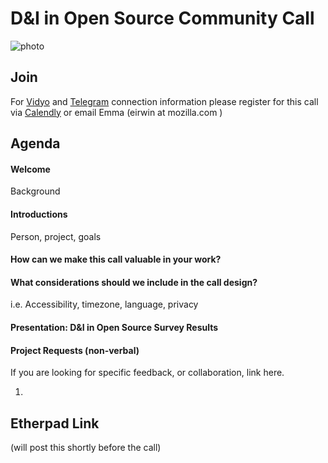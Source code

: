 # D&I in Open Source Community Call
![photo](https://cdn-images-1.medium.com/max/800/0*tFy5Sq_dsGnrv4MS.)

## Join
For [Vidyo](https://wiki.mozilla.org/Vidyo) and [Telegram](https://telegram.org/)  connection information please register for this call via [Calendly](https://calendly.com/eirwin/d-i-in-open-source-community-call/02-28-2018) or email Emma (eirwin at mozilla.com )

## Agenda

#### Welcome
Background

#### Introductions
Person, project, goals

#### How can we make this call valuable in your work?

#### What considerations should we include in the call design?
i.e. Accessibility, timezone, language, privacy

#### Presentation: D&I in Open Source Survey Results

#### Project Requests (non-verbal)
If you are looking for specific feedback, or collaboration, link here.

1.

## Etherpad Link
(will post this shortly before the call)

